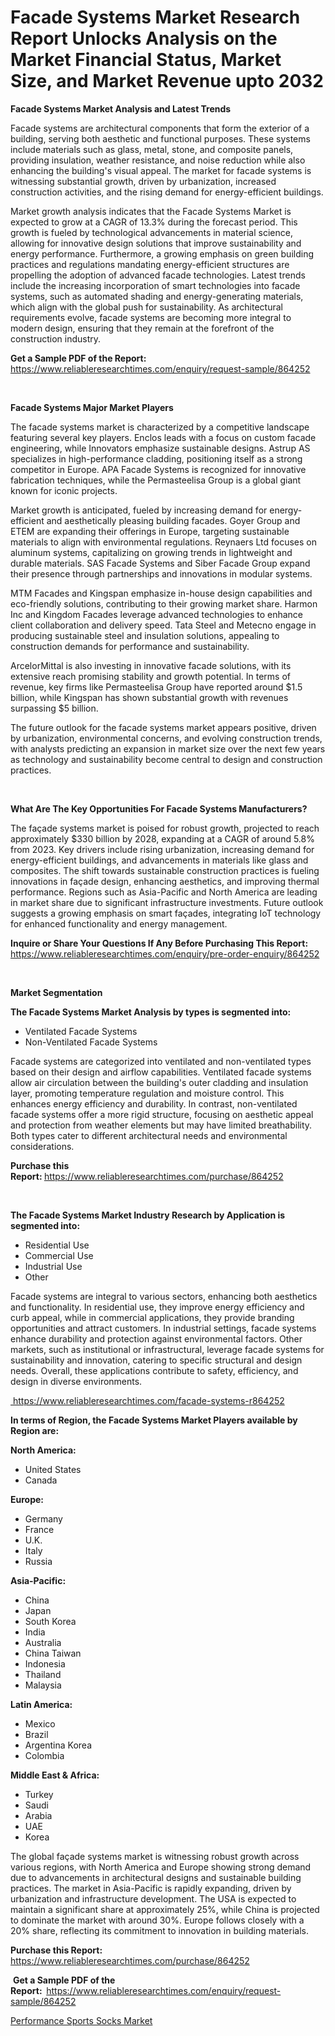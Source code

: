 <p><h1>Facade Systems Market Research Report Unlocks Analysis on the Market Financial Status, Market Size, and Market Revenue upto 2032</h1></p><p><strong>Facade Systems Market Analysis and Latest Trends</strong></p>
<p><p>Facade systems are architectural components that form the exterior of a building, serving both aesthetic and functional purposes. These systems include materials such as glass, metal, stone, and composite panels, providing insulation, weather resistance, and noise reduction while also enhancing the building's visual appeal. The market for facade systems is witnessing substantial growth, driven by urbanization, increased construction activities, and the rising demand for energy-efficient buildings.</p><p>Market growth analysis indicates that the Facade Systems Market is expected to grow at a CAGR of 13.3% during the forecast period. This growth is fueled by technological advancements in material science, allowing for innovative design solutions that improve sustainability and energy performance. Furthermore, a growing emphasis on green building practices and regulations mandating energy-efficient structures are propelling the adoption of advanced facade technologies. Latest trends include the increasing incorporation of smart technologies into facade systems, such as automated shading and energy-generating materials, which align with the global push for sustainability. As architectural requirements evolve, facade systems are becoming more integral to modern design, ensuring that they remain at the forefront of the construction industry.</p></p>
<p><strong>Get a Sample PDF of the Report:&nbsp;</strong> <a href="https://www.reliableresearchtimes.com/enquiry/request-sample/864252?utm_campaign=2135&utm_medium=2&utm_source=Github&utm_content=ia&utm_term=07022025&utm_id=facade-systems">https://www.reliableresearchtimes.com/enquiry/request-sample/864252</a></p>
<p>&nbsp;</p>
<p><strong>Facade Systems Major Market Players</strong></p>
<p><p>The facade systems market is characterized by a competitive landscape featuring several key players. Enclos leads with a focus on custom facade engineering, while Innovators emphasize sustainable designs. Astrup AS specializes in high-performance cladding, positioning itself as a strong competitor in Europe. APA Facade Systems is recognized for innovative fabrication techniques, while the Permasteelisa Group is a global giant known for iconic projects.</p><p>Market growth is anticipated, fueled by increasing demand for energy-efficient and aesthetically pleasing building facades. Goyer Group and ETEM are expanding their offerings in Europe, targeting sustainable materials to align with environmental regulations. Reynaers Ltd focuses on aluminum systems, capitalizing on growing trends in lightweight and durable materials. SAS Facade Systems and Siber Facade Group expand their presence through partnerships and innovations in modular systems.</p><p>MTM Facades and Kingspan emphasize in-house design capabilities and eco-friendly solutions, contributing to their growing market share. Harmon Inc and Kingdom Facades leverage advanced technologies to enhance client collaboration and delivery speed. Tata Steel and Metecno engage in producing sustainable steel and insulation solutions, appealing to construction demands for performance and sustainability.</p><p>ArcelorMittal is also investing in innovative facade solutions, with its extensive reach promising stability and growth potential. In terms of revenue, key firms like Permasteelisa Group have reported around $1.5 billion, while Kingspan has shown substantial growth with revenues surpassing $5 billion.</p><p>The future outlook for the facade systems market appears positive, driven by urbanization, environmental concerns, and evolving construction trends, with analysts predicting an expansion in market size over the next few years as technology and sustainability become central to design and construction practices.</p></p>
<p>&nbsp;</p>
<p><strong>What Are The Key Opportunities For Facade Systems Manufacturers?</strong></p>
<p><p>The façade systems market is poised for robust growth, projected to reach approximately $330 billion by 2028, expanding at a CAGR of around 5.8% from 2023. Key drivers include rising urbanization, increasing demand for energy-efficient buildings, and advancements in materials like glass and composites. The shift towards sustainable construction practices is fueling innovations in façade design, enhancing aesthetics, and improving thermal performance. Regions such as Asia-Pacific and North America are leading in market share due to significant infrastructure investments. Future outlook suggests a growing emphasis on smart façades, integrating IoT technology for enhanced functionality and energy management.</p></p>
<p><strong>Inquire or Share Your Questions If Any Before Purchasing This Report:</strong> <a href="https://www.reliableresearchtimes.com/enquiry/pre-order-enquiry/864252?utm_campaign=2135&utm_medium=2&utm_source=Github&utm_content=ia&utm_term=07022025&utm_id=facade-systems">https://www.reliableresearchtimes.com/enquiry/pre-order-enquiry/864252</a></p>
<p>&nbsp;</p>
<p><strong>Market Segmentation</strong></p>
<p><strong>The Facade Systems Market Analysis by types is segmented into:</strong></p>
<p><ul><li>Ventilated Facade Systems</li><li>Non-Ventilated Facade Systems</li></ul></p>
<p><p>Facade systems are categorized into ventilated and non-ventilated types based on their design and airflow capabilities. Ventilated facade systems allow air circulation between the building's outer cladding and insulation layer, promoting temperature regulation and moisture control. This enhances energy efficiency and durability. In contrast, non-ventilated facade systems offer a more rigid structure, focusing on aesthetic appeal and protection from weather elements but may have limited breathability. Both types cater to different architectural needs and environmental considerations.</p></p>
<p><strong>Purchase this Report:&nbsp;</strong><a href="https://www.reliableresearchtimes.com/purchase/864252?utm_campaign=2135&utm_medium=2&utm_source=Github&utm_content=ia&utm_term=07022025&utm_id=facade-systems">https://www.reliableresearchtimes.com/purchase/864252</a></p>
<p>&nbsp;</p>
<p><strong>The Facade Systems Market Industry Research by Application is segmented into:</strong></p>
<p><ul><li>Residential Use</li><li>Commercial Use</li><li>Industrial Use</li><li>Other</li></ul></p>
<p><p>Facade systems are integral to various sectors, enhancing both aesthetics and functionality. In residential use, they improve energy efficiency and curb appeal, while in commercial applications, they provide branding opportunities and attract customers. In industrial settings, facade systems enhance durability and protection against environmental factors. Other markets, such as institutional or infrastructural, leverage facade systems for sustainability and innovation, catering to specific structural and design needs. Overall, these applications contribute to safety, efficiency, and design in diverse environments.</p></p>
<p><a href="https://www.reliableresearchtimes.com/facade-systems-r864252?utm_campaign=2135&utm_medium=2&utm_source=Github&utm_content=ia&utm_term=07022025&utm_id=facade-systems">&nbsp;https://www.reliableresearchtimes.com/facade-systems-r864252</a></p>
<p><strong>In terms of Region, the Facade Systems Market Players available by Region are:</strong></p>
<p>
    <p> <strong> North America: </strong>
        <ul>
            <li>United States</li>
            <li>Canada</li>
        </ul>
        </p> 
    <p> <strong> Europe: </strong>
        <ul>
            <li>Germany</li>
            <li>France</li>
            <li>U.K.</li>
            <li>Italy</li>
            <li>Russia</li>
        </ul>
        </p> 
    <p> <strong> Asia-Pacific: </strong>
        <ul>
            <li>China</li>
            <li>Japan</li>
            <li>South Korea</li>
            <li>India</li>
            <li>Australia</li>
            <li>China Taiwan</li>
            <li>Indonesia</li>
            <li>Thailand</li>
            <li>Malaysia</li>
        </ul>
        </p> 
    <p> <strong> Latin America: </strong>
        <ul>
            <li>Mexico</li>
            <li>Brazil</li>
            <li>Argentina Korea</li>
            <li>Colombia</li>
        </ul>
        </p> 
    <p> <strong> Middle East & Africa: </strong>
        <ul>
            <li>Turkey</li>
            <li>Saudi</li>
            <li>Arabia</li>
            <li>UAE</li>
            <li>Korea</li>
        </ul>
    </p>
    </p>
<p><p>The global façade systems market is witnessing robust growth across various regions, with North America and Europe showing strong demand due to advancements in architectural designs and sustainable building practices. The market in Asia-Pacific is rapidly expanding, driven by urbanization and infrastructure development. The USA is expected to maintain a significant share at approximately 25%, while China is projected to dominate the market with around 30%. Europe follows closely with a 20% share, reflecting its commitment to innovation in building materials.</p></p>
<p><strong>Purchase this Report: </strong><a href="https://www.reliableresearchtimes.com/purchase/864252?utm_campaign=2135&utm_medium=2&utm_source=Github&utm_content=ia&utm_term=07022025&utm_id=facade-systems">https://www.reliableresearchtimes.com/purchase/864252</a></p>
<p>&nbsp;<strong>Get a Sample PDF of the Report:&nbsp;&nbsp;</strong><a href="https://www.reliableresearchtimes.com/enquiry/request-sample/864252?utm_campaign=2135&utm_medium=2&utm_source=Github&utm_content=ia&utm_term=07022025&utm_id=facade-systems">https://www.reliableresearchtimes.com/enquiry/request-sample/864252</a></p>
<p><strong></strong></p>
<p><p><a href="https://github.com/AshikRahman991/Market-Research-Report-List-1/blob/main/performance-sports-socks-market.md?utm_campaign=2135&utm_medium=2&utm_source=Github&utm_content=ia&utm_term=07022025&utm_id=facade-systems">Performance Sports Socks Market</a></p></p>